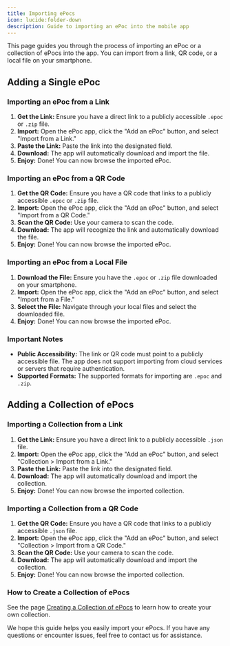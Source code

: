 ```yaml
---
title: Importing ePocs
icon: lucide:folder-down
description: Guide to importing an ePoc into the mobile app
---
```


This page guides you through the process of importing an ePoc or a collection of ePocs into the app. You can import from a link, QR code, or a local file on your smartphone.


## Adding a Single ePoc

### Importing an ePoc from a Link
1. **Get the Link:** Ensure you have a direct link to a publicly accessible `.epoc` or `.zip` file.
2. **Import:** Open the ePoc app, click the "Add an ePoc" button, and select "Import from a Link."
3. **Paste the Link:** Paste the link into the designated field.
4. **Download:** The app will automatically download and import the file.
5. **Enjoy:** Done! You can now browse the imported ePoc.

### Importing an ePoc from a QR Code
1. **Get the QR Code:** Ensure you have a QR code that links to a publicly accessible `.epoc` or `.zip` file.
2. **Import:** Open the ePoc app, click the "Add an ePoc" button, and select "Import from a QR Code."
3. **Scan the QR Code:** Use your camera to scan the code.
4. **Download:** The app will recognize the link and automatically download the file.
5. **Enjoy:** Done! You can now browse the imported ePoc.

### Importing an ePoc from a Local File
1. **Download the File:** Ensure you have the `.epoc` or `.zip` file downloaded on your smartphone.
2. **Import:** Open the ePoc app, click the "Add an ePoc" button, and select "Import from a File."
3. **Select the File:** Navigate through your local files and select the downloaded file.
4. **Enjoy:** Done! You can now browse the imported ePoc.

### Important Notes
- **Public Accessibility:** The link or QR code must point to a publicly accessible file. The app does not support importing from cloud services or servers that require authentication.
- **Supported Formats:** The supported formats for importing are `.epoc` and `.zip`.


## Adding a Collection of ePocs

### Importing a Collection from a Link
1. **Get the Link:** Ensure you have a direct link to a publicly accessible `.json` file.
2. **Import:** Open the ePoc app, click the "Add an ePoc" button, and select "Collection > Import from a Link."
3. **Paste the Link:** Paste the link into the designated field.
4. **Download:** The app will automatically download and import the collection.
5. **Enjoy:** Done! You can now browse the imported collection.

### Importing a Collection from a QR Code
1. **Get the QR Code:** Ensure you have a QR code that links to a publicly accessible `.json` file.
2. **Import:** Open the ePoc app, click the "Add an ePoc" button, and select "Collection > Import from a QR Code."
3. **Scan the QR Code:** Use your camera to scan the code.
4. **Download:** The app will automatically download and import the collection.
5. **Enjoy:** Done! You can now browse the imported collection.

### How to Create a Collection of ePocs
See the page [Creating a Collection of ePocs](../3.developer/4.collection.md) to learn how to create your own collection.

We hope this guide helps you easily import your ePocs. If you have any questions or encounter issues, feel free to contact us for assistance.